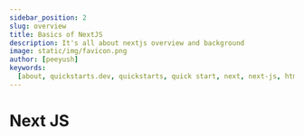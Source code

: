 ```yaml
---
sidebar_position: 2
slug: overview
title: Basics of NextJS
description: It's all about nextjs overview and background
image: static/img/favicon.png
author: [peeyush]
keywords:
  [about, quickstarts.dev, quickstarts, quick start, next, next-js, html, css]
---
```


# Next JS

